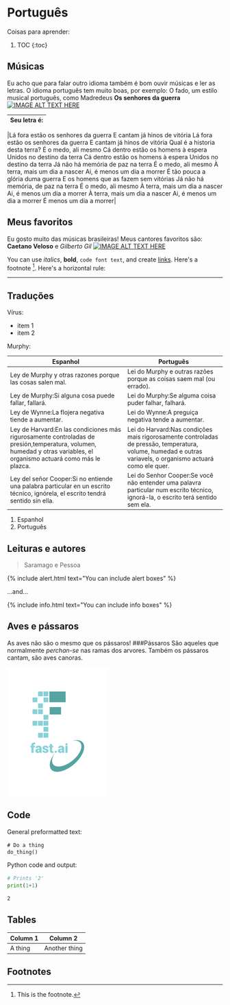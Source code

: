# Português

Coisas para aprender:

1. TOC
{:toc}

## Músicas 

Eu acho que para falar outro idioma também é bom ouvir músicas e ler as letras. O idioma português tem muito boas, por exemplo: O fado, um estilo musical português, como Madredeus **Os senhores da guerra** [![IMAGE ALT TEXT HERE](http://img.youtube.com/vi/IfBCbqrBdco/0.jpg)](http://www.youtube.com/watch?v=IfBCbqrBdco)

|Seu letra é:|
|--|

|Lá fora estão os senhores da guerra
E cantam já hinos de vitória
Lá fora estão os senhores da guerra
E cantam já hinos de vitória
Qual é a historia desta terra?
É o medo, ali mesmo
Cá dentro estão os homens à espera
Unidos no destino da terra
Cá dentro estão os homens à espera
Unidos no destino da terra
Já não há memória de paz na terra
É o medo, ali mesmo
À terra, mais um dia a nascer
Ai, é menos um dia a morrer
É tão pouca a glória duma guerra
E os homens que as fazem sem vitórias
Já não há memória, de paz na terra
É o medo, ali mesmo
À terra, mais um dia a nascer
Ai, é menos um dia a morrer
À terra, mais um dia a nascer
Ai, é menos um dia a morrer
É menos um dia a morrer|


## Meus favoritos
Eu gosto muito das músicas brasileiras! Meus cantores favoritos são: **Caetano Veloso** e *Gilberto Gil* [![IMAGE ALT TEXT HERE](http://img.youtube.com/vi/FYZpzzbEvHo/0.jpg)](http://www.youtube.com/watch?v=FYZpzzbEvHo)



You can use *italics*, **bold**, `code font text`, and create [links](https://www.markdownguide.org/cheat-sheet/). Here's a footnote [^1]. Here's a horizontal rule:

---

## Traduções

Vírus:

- item 1
- item 2

Murphy:

| Espanhol | Português |
|-|-|
| Ley de Murphy y otras razones porque las cosas salen mal. | Lei do Murphy e outras razões porque as coisas saem mal (ou errado). |
|Ley de Murphy:Si alguna cosa puede fallar, fallará.|Lei do Murphy:Se alguma coisa puder falhar, falhará.|
|Ley de Wynne:La flojera negativa tiende a aumentar.|Lei do Wynne:A preguiça negativa tende a aumentar.|
|Ley de Harvard:En las condiciones más rigurosamente controladas de presión,temperatura, volumen, humedad y otras variables, el organismo actuará como más le plazca.|Lei do Harvard:Nas condições mais rigorosamente controladas de pressão, temperatura, volume, humedad e outras variavels, o organismo actuará como ele quer.|
|Ley del señor Cooper:Si no entiende una palabra particular en un escrito técnico, ignórela, el escrito tendrá sentido sin ella.|Lei do Senhor Cooper:Se você não entender uma palavra particular num escrito técnico, ignorá-la, o escrito terá sentido sem ela.|









1. Espanhol
1. Português

## Leituras e autores

> Saramago e Pessoa

{% include alert.html text="You can include alert boxes" %}

...and...

{% include info.html text="You can include info boxes" %}

## Aves e pássaros
As aves não são o mesmo que os pássaros! 
###Pássaros
São aqueles que normalmente *perchan-se* nas ramas dos arvores. Também os pássaros cantam, são aves canoras.

![](/images/logo.png "fast.ai's logo")

## Code

General preformatted text:

    # Do a thing
    do_thing()

Python code and output:

```python
# Prints '2'
print(1+1)
```

    2

## Tables

| Column 1 | Column 2 |
|-|-|
| A thing | Another thing |

## Footnotes

[^1]: This is the footnote.


